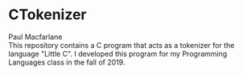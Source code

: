 # CTokenizer  
Paul Macfarlane  
This repository contains a C program that acts as a tokenizer for the language "Little C".  I developed this program for my Programming Languages class in the fall of 2019.  

